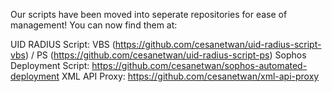 Our scripts have been moved into seperate repositories for ease of management! You can now find them at:

UID RADIUS Script: VBS (https://github.com/cesanetwan/uid-radius-script-vbs) / PS (https://github.com/cesanetwan/uid-radius-script-ps)
Sophos Deployment Script: https://github.com/cesanetwan/sophos-automated-deployment
XML API Proxy: https://github.com/cesanetwan/xml-api-proxy
